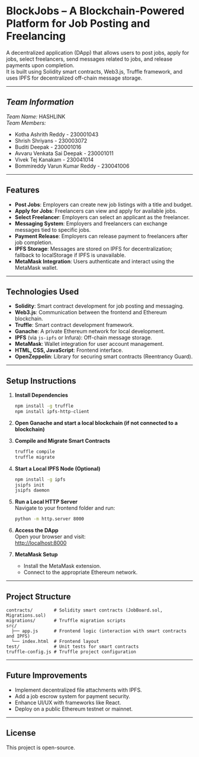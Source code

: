 # BlockJobs – A Blockchain-Powered Platform for Job Posting and Freelancing

A decentralized application (DApp) that allows users to post jobs, apply for jobs, select freelancers, send messages related to jobs, and release payments upon completion.  
It is built using Solidity smart contracts, Web3.js, Truffle framework, and uses IPFS for decentralized off-chain message storage.

---
## *Team Information*
*Team Name:* HASHLINK  
*Team Members:*
- Kotha Ashrith Reddy  - 230001043
- Shrish Shriyans   -   230003072
- Buditi Deepak   -   230001016
- Avvaru Venkata Sai Deepak   -   230001011
- Vivek Tej Kanakam   -   230041014
- Bommireddy Varun Kumar Reddy   -   230041006

---
## Features

- **Post Jobs**: Employers can create new job listings with a title and budget.
- **Apply for Jobs**: Freelancers can view and apply for available jobs.
- **Select Freelancer**: Employers can select an applicant as the freelancer.
- **Messaging System**: Employers and freelancers can exchange messages tied to specific jobs.
- **Payment Release**: Employers can release payment to freelancers after job completion.
- **IPFS Storage**: Messages are stored on IPFS for decentralization; fallback to localStorage if IPFS is unavailable.
- **MetaMask Integration**: Users authenticate and interact using the MetaMask wallet.

---

## Technologies Used

- **Solidity**: Smart contract development for job posting and messaging.
- **Web3.js**: Communication between the frontend and Ethereum blockchain.
- **Truffle**: Smart contract development framework.
- **Ganache**: A private Ethereum network for local development.
- **IPFS** (via `js-ipfs` or Infura): Off-chain message storage.
- **MetaMask**: Wallet integration for user account management.
- **HTML, CSS, JavaScript**: Frontend interface.
- **OpenZeppelin**: Library for securing smart contracts (Reentrancy Guard).

---

## Setup Instructions

1. **Install Dependencies**

   ```bash
   npm install -g truffle
   npm install ipfs-http-client
   ```
2. **Open Ganache and start a local blockchain (if not connected to a blockchain)**

3. **Compile and Migrate Smart Contracts**

   ```bash
   truffle compile
   truffle migrate
   ```

4. **Start a Local IPFS Node (Optional)**

   ```bash
   npm install -g ipfs
   jsipfs init
   jsipfs daemon
   ```

5. **Run a Local HTTP Server**  
   Navigate to your frontend folder and run:

   ```bash
   python -m http.server 8000
   ```

6. **Access the DApp**  
   Open your browser and visit:  
   [http://localhost:8000](http://localhost:8000)

7. **MetaMask Setup**

   - Install the MetaMask extension.
   - Connect to the appropriate Ethereum network.

---

## Project Structure

```
contracts/        # Solidity smart contracts (JobBoard.sol, Migrations.sol)
migrations/       # Truffle migration scripts
src/
  ├── app.js      # Frontend logic (interaction with smart contracts and IPFS)
  └── index.html  # Frontend layout
test/             # Unit tests for smart contracts
truffle-config.js # Truffle project configuration
```

---

## Future Improvements

- Implement decentralized file attachments with IPFS.
- Add a job escrow system for payment security.
- Enhance UI/UX with frameworks like React.
- Deploy on a public Ethereum testnet or mainnet.

---

## License

This project is open-source.
